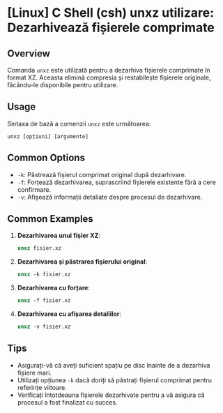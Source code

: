 # [Linux] C Shell (csh) unxz utilizare: Dezarhivează fișierele comprimate

## Overview
Comanda `unxz` este utilizată pentru a dezarhiva fișierele comprimate în format XZ. Aceasta elimină compresia și restabilește fișierele originale, făcându-le disponibile pentru utilizare.

## Usage
Sintaxa de bază a comenzii `unxz` este următoarea:

```
unxz [opțiuni] [argumente]
```

## Common Options
- `-k`: Păstrează fișierul comprimat original după dezarhivare.
- `-f`: Forțează dezarhivarea, suprascriind fișierele existente fără a cere confirmare.
- `-v`: Afișează informații detaliate despre procesul de dezarhivare.

## Common Examples
1. **Dezarhivarea unui fișier XZ**:
   ```csh
   unxz fisier.xz
   ```

2. **Dezarhivarea și păstrarea fișierului original**:
   ```csh
   unxz -k fisier.xz
   ```

3. **Dezarhivarea cu forțare**:
   ```csh
   unxz -f fisier.xz
   ```

4. **Dezarhivarea cu afișarea detaliilor**:
   ```csh
   unxz -v fisier.xz
   ```

## Tips
- Asigurați-vă că aveți suficient spațiu pe disc înainte de a dezarhiva fișiere mari.
- Utilizați opțiunea `-k` dacă doriți să păstrați fișierul comprimat pentru referințe viitoare.
- Verificați întotdeauna fișierele dezarhivate pentru a vă asigura că procesul a fost finalizat cu succes.